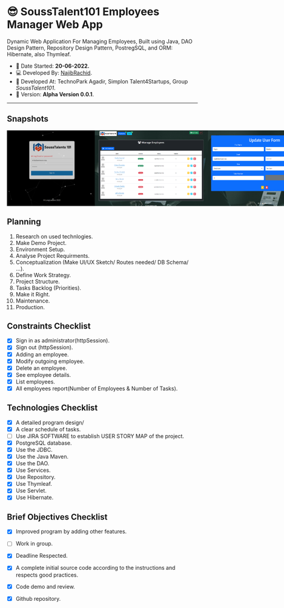 # :sunglasses: SoussTalent101 Employees Manager Web App

Dynamic Web Application For Managing Employees, Built using Java,
DAO Design Pattern, Repository Design Pattern, PostregSQL, and ORM: Hibernate, also Thymleaf.

 - :date: Date Started: **20-06-2022.** 
 - :computer:	Developed By: [NajibRachid](https://github.com/n4j1Br4ch1D).
 - :office: Developed At: TechnoPark Agadir, Simplon Talent4Startups, Group *SoussTalent101*.
 - :pushpin: Version: **Alpha Version 0.0.1**.

---

## Snapshots

<div style="display:flex">
<img src="/brief10-employees-manager/1.PNG" height="200" width="300"/>
<img src="/brief10-employees-manager/2.PNG" height="200" width="300"/>
<img src="/brief10-employees-manager/3.PNG" height="200" width="300"/>
</div>

## Planning

1. Research on used technlogies.
2. Make Demo Project.
3. Environment Setup.
4. Analyse Project Requirments.
5. Conceptualization (Make UI/UX Sketch/ Routes needed/ DB Schema/ ...).
6. Define Work Strategy.
7. Project Structure.
8. Tasks Backlog (Priorities).
9. Make it Right.
10. Maintenance.
11. Production. 
## Constraints Checklist

- [X] Sign in as administrator(httpSession).
- [X] Sign out (httpSession).
- [X] Adding an employee.
- [X] Modify outgoing employee.
- [X] Delete an employee.
- [X] See employee details.
- [X] List employees.
- [X] All employees report(Number of Employees & Number of Tasks).

## Technologies Checklist

- [X] A detailed program design/
- [X] A clear schedule of tasks.
- [ ] Use JIRA SOFTWARE to establish USER STORY MAP of the project.
- [X] PostgreSQL database.
- [X] Use the JDBC.
- [X] Use the Java Maven.
- [X] Use the DAO.
- [X] Use Services.
- [X] Use Repository.
- [X] Use Thymleaf.
- [X] Use Servlet.
- [X] Use Hibernate.

## Brief Objectives Checklist

- [X] Improved program by adding other features.
- [ ] Work in group.
- [X] Deadline Respected.
- [X] A complete initial source code according to the instructions and respects good practices.
- [X] Code demo and review.
- [X] Github repository.

